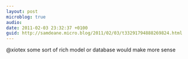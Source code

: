```yaml
---
layout: post
microblog: true
audio: 
date: 2011-02-03 23:32:37 +0100
guid: http://samdeane.micro.blog/2011/02/03/t33291794888269824.html
---
```

@xiotex some sort of rich model or database would make more sense
